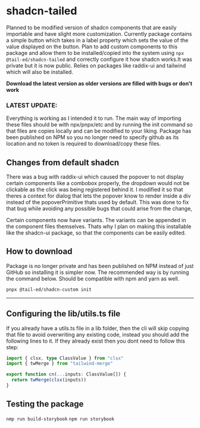 # shadcn-tailed

Planned to be modified version of shadcn components that are easily importable and have slight more customization. Currently package contains a simple button which takes in a label property which sets the value of the value displayed on the button. Plan to add custom components to this package and allow them to be installed/copied into the system using ```npx @tail-ed/shadcn-tailed``` and correctly configure it how shadcn works.It was private but it is now public. Relies on packages like raddix-ui and tailwind which will also be installed.

**Download the latest version as older versions are filled with bugs or don't work**

### LATEST UPDATE:

Everything is working as I intended it to run. The main way of importing these files should be with npx/pnpx/etc and by running the init command so that files are copies locally and can be modified to your liking. Package has been published on NPM so you no longer need to specify github as its location and no token is required to download/copy these files.

## Changes from default shadcn

There was a bug with raddix-ui which caused the popover to not display certain components like a combobox properly, the dropdown would not be clickable as the click was being registered behind it. I modified it so that theres a context for dialog that lets the popover know to render inside a div instead of the popoverPrimitive thats used by default. This was done to fix that bug while avoiding any possible bugs that could arise from the change,

Certain components now have variants. The variants can be appended in the component files themselves. Thats why I plan on making this installable like the shadcn-ui package, so that the components can be easily edited.

## How to download

Package is no longer private and has been published on NPM instead of just GitHub so installing it is simpler now. The recommended way is by running the command below. Should be compatible with npm and yarn as well.

```bash
pnpx @tail-ed/shadcn-custom init
```

<hr/>

## Configuring the lib/utils.ts file

If you already have a utils.ts file in a lib folder, then the cli will skip copying that file to avoid overwriting any existing code, instead you should add the following lines to it. If they already exist then you dont need to follow this step:

```ts
import { clsx, type ClassValue } from "clsx"
import { twMerge } from "tailwind-merge"

export function cn(...inputs: ClassValue[]) {
  return twMerge(clsx(inputs))
}
```

## Testing the package

```nmp run build-storybook```
```npm run storybook```